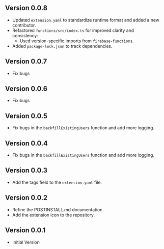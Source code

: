 ## Version 0.0.8

- Updated `extension.yaml` to standardize runtime format and added a new contributor.
- Refactored `functions/src/index.ts` for improved clarity and consistency:
  - Used version-specific imports from `firebase-functions`.
- Added `package-lock.json` to track dependencies.



## Version 0.0.7

- Fix bugs

## Version 0.0.6

- Fix bugs

## Version 0.0.5

- Fix bugs in the `backfillExistingUsers` function and add more logging.

## Version 0.0.4

- Fix bugs in the `backfillExistingUsers` function and add more logging.

## Version 0.0.3

- Add the tags field to the `extension.yaml` file.

## Version 0.0.2

- Refine the POSTINSTALL.md documentation.
- Add the extension icon to the repository.

## Version 0.0.1

- Initial Version

